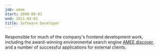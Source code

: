 ```yaml
---
job: amee
start: 2008-09-01
end: 2011-04-01
title: Software Developer
---
```

Responsible for much of the company's frontend development work, including the award-winning environmental search engine [AMEE discover](discover.amee.com), and a number of successful applications for external clients.

